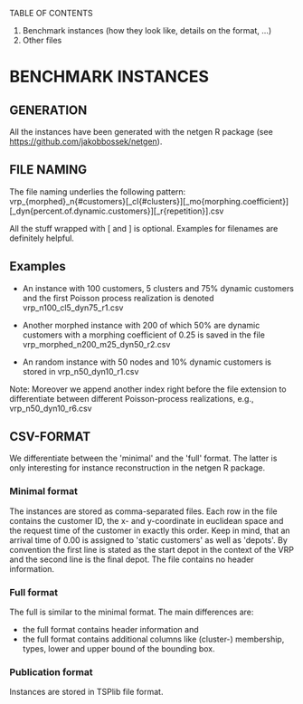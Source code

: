 TABLE OF CONTENTS

1. Benchmark instances (how they look like, details on the format, ...)
2. Other files

# BENCHMARK INSTANCES

## GENERATION

All the instances have been generated with the netgen R package
(see https://github.com/jakobbossek/netgen).


## FILE NAMING

The file naming underlies the following pattern:
vrp_{morphed}_n{#customers}[_cl{#clusters}][_mo{morphing.coefficient}][_dyn{percent.of.dynamic.customers}][_r{repetition}].csv

All the stuff wrapped with [ and ] is optional. Examples for filenames are
definitely helpful.


## Examples

* An instance with 100 customers, 5 clusters and 75% dynamic customers and the first
  Poisson process realization is denoted
  vrp_n100_cl5_dyn75_r1.csv

* Another morphed instance with 200 of which 50% are dynamic customers with a
  morphing coefficient of 0.25 is saved in the file
  vrp_morphed_n200_m25_dyn50_r2.csv

* An random instance with 50 nodes and 10% dynamic customers is stored in
  vrp_n50_dyn10_r1.csv

Note: Moreover we append another index right before the file extension to differentiate
between different Poisson-process realizations, e.g., vrp_n50_dyn10_r6.csv


## CSV-FORMAT

We differentiate between the 'minimal' and the 'full' format. The latter is
only interesting for instance reconstruction in the netgen R package.

### Minimal format

The instances are stored as comma-separated files. Each row in the file contains
the customer ID, the x- and y-coordinate in euclidean space and the request time
of the customer in exactly this order. Keep in mind, that an arrival time of 0.00
is assigned to 'static customers' as well as 'depots'.
By convention the first line is stated as the start depot in the context of the
VRP and the second line is the final depot.
The file contains no header information.

### Full format

The full is similar to the minimal format. The main differences are:
* the full format contains header information and
* the full format contains additional columns like (cluster-) membership,
  types, lower and upper bound of the bounding box.

### Publication format

Instances are stored in TSPlib file format.
